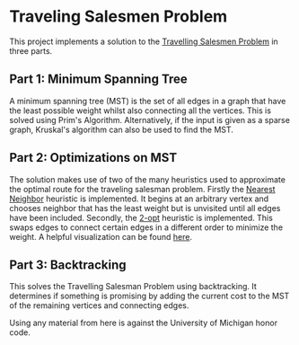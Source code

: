 # Traveling Salesmen Problem

This project implements a solution to the [Travelling Salesmen Problem](https://en.wikipedia.org/wiki/Travelling_salesman_problem) in three parts. 

## Part 1: Minimum Spanning Tree

A minimum spanning tree (MST) is the set of all edges in a graph that have the least possible weight whilst also connecting all the vertices. This is solved using Prim's Algorithm. Alternatively, if the input is given as a sparse graph, Kruskal's algorithm can also be used to find the MST. 

## Part 2: Optimizations on MST

The solution makes use of two of the many heuristics used to approximate the optimal route for the traveling salesman problem. Firstly the [Nearest Neighbor](https://en.wikipedia.org/wiki/Nearest_neighbour_algorithm) heuristic is implemented. It begins at an arbitrary vertex and chooses neighbor that has the least weight but is unvisited until all edges have been included. Secondly, the [2-opt](https://en.wikipedia.org/wiki/2-opt) heuristic is implemented. This swaps edges to connect certain edges in a different order to minimize the weight. A helpful visualization can be found [here](https://github.com/adavis-85/Traveling-Salesman-2-opt-with-Visualization). 

## Part 3: Backtracking

This solves the Travelling Salesman Problem using backtracking. It determines if something is promising by adding the current cost to the MST of the remaining vertices and connecting edges. 


Using any material from here is against the University of Michigan honor code.

